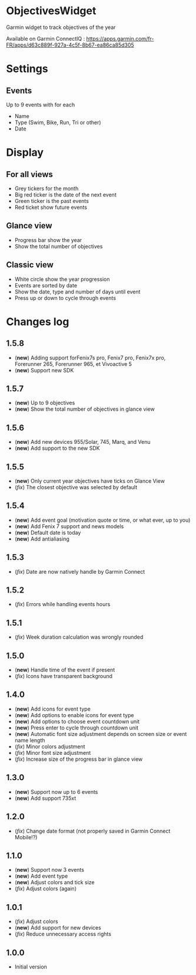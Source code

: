 # ObjectivesWidget
Garmin widget to track objectives of the year

Available on Garmin ConnectIQ : https://apps.garmin.com/fr-FR/apps/d63c889f-927a-4c5f-8b67-ea86ca85d305

# Settings

## Events
Up to 9 events with for each
* Name
* Type (Swim, Bike, Run, Tri or other)
* Date

# Display
## For all views
* Grey tickers for the month
* Big red ticker is the date of the next event
* Green ticker is the past events
* Red ticket show future events

## Glance view
* Progress bar show the year
* Show the total number of objectives

## Classic view
* White circle show the year progression
* Events are sorted by date
* Show the date, type and number of days until event
* Press up or down to cycle through events

# Changes log
## 1.5.8
* (**new**) Adding support forFenix7s pro, Fenix7 pro, Fenix7x pro, Forerunner 265, Forerunner 965, et Vivoactive 5
* (**new**) Support new SDK
## 1.5.7
* (**new**) Up to 9 objectives
* (**new**) Show the total number of objectives in glance view

## 1.5.6
* (**new**) Add new devices 955/Solar, 745, Marq, and Venu
* (**new**) Add support to the new SDK

## 1.5.5
* (**new**) Only current year objectives have ticks on Glance View
* (*fix*) The closest objective was selected by default

## 1.5.4
* (**new**) Add event goal (motivation quote or time, or what ever,  up to you)
* (**new**) Add Fenix 7 support and news models
* (**new**) Default date is today
* (**new**) Add antialiasing

## 1.5.3
* (*fix*) Date are now natively handle by Garmin Connect

## 1.5.2
* (*fix*) Errors while handling events hours

## 1.5.1
* (*fix*) Week duration calculation was wrongly rounded

## 1.5.0
* (**new**) Handle time of the event if present
* (*fix*) Icons have transparent background

## 1.4.0
* (**new**) Add icons for event type
* (**new**) Add options to enable icons for event type
* (**new**) Add options to choose event countdown unit
* (**new**) Press enter to cycle through countdown unit
* (**new**) Automatic font size adjustment depends on screen size or event name length
* (*fix*) Minor colors adjustment
* (*fix*) Minor font size adjustment
* (*fix*) Increase size of the progress bar in glance view

## 1.3.0
* (**new**) Support now up to 6 events
* (**new**) Add support 735xt

## 1.2.0
* (*fix*) Change date format (not properly saved in Garmin Connect Mobile!?)

## 1.1.0
* (**new**) Support now 3 events
* (**new**) Add event type
* (**new**) Adjust colors and tick size
* (*fix*) Adjust colors (again)

## 1.0.1
* (*fix*) Adjust colors
* (**new**) Add support for new devices
* (*fix*) Reduce unnecessary access rights

## 1.0.0
* Initial version
